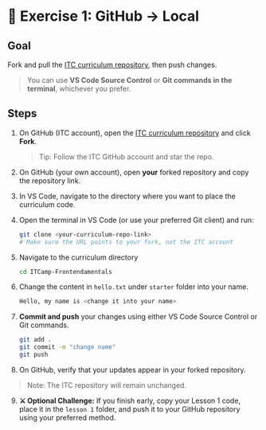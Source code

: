 # 🧪 Exercise 1: GitHub → Local

## Goal
Fork and pull the [ITC curriculum repository](https://github.com/SIMITClub/ITCamp-Frontendamentals), then push changes.  
> You can use **VS Code Source Control** or **Git commands in the terminal**, whichever you prefer.

## Steps

1. On GitHub (ITC account), open the [ITC curriculum repository](https://github.com/SIMITClub/ITCamp-Frontendamentals) and click **Fork**.  
   > Tip: Follow the ITC GitHub account and star the repo.

2. On GitHub (your own account), open **your** forked repository and copy the repository link.

3. In VS Code, navigate to the directory where you want to place the curriculum code.

4. Open the terminal in VS Code (or use your preferred Git client) and run:

   ```bash
   git clone <your-curriculum-repo-link>
   # Make sure the URL points to your fork, not the ITC account
   ```

5. Navigate to the curriculum directory
   ```bash
   cd ITCamp-Frontendamentals
   ```
   
6. Change the content in `hello.txt` under `starter` folder into your name.

   ```bash
   Hello, my name is <change it into your name>
   ```

7. **Commit and push** your changes using either VS Code Source Control or Git commands.

   ```bash
   git add .
   git commit -m "change name"
   git push
   ```
   
8. On GitHub, verify that your updates appear in your forked repository.  
> Note: The ITC repository will remain unchanged.

9. **⚔️ Optional Challenge:** If you finish early, copy your Lesson 1 code, place it in the `lesson 1` folder, and push it to your GitHub repository using your preferred method.
